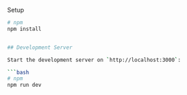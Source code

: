 

Setup



```bash
# npm
npm install


## Development Server

Start the development server on `http://localhost:3000`:

```bash
# npm
npm run dev


